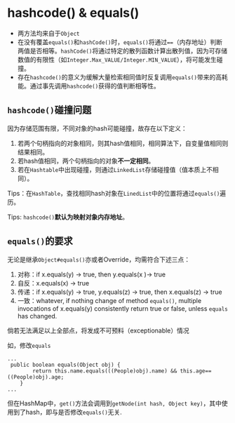 # hashcode() & equals()
- 两方法均来自于`Object`
- 在没有覆盖`equals()`和`hashCode()`时，`equals()`将通过`==`（内存地址）判断两值是否相等。`hashCode()`将通过特定的散列函数计算出散列值，因为可存储数值的有限性（如`Integer.Max_VALUE/Integer.MIN_VALUE`），将可能发生碰撞。
- 存在`hashcode()`的意义为缓解大量检索相同值时反复调用`equals()`带来的高耗能。通过事先调用`hashcode()`获得的值判断相等性。

## `hashcode()`碰撞问题
因为存储范围有限，不同对象的hash可能碰撞，故存在以下定义：
1. 若两个句柄指向的对象相同，则其hash值相同，相同算法下，自变量值相同则结果相同。
2. 若hash值相同，两个句柄指向的对象**不一定相同**。
3. 若在`Hashtable`中出现碰撞，则通过`LinkedList`存储碰撞值（值本质上不相同）。

Tips：在`HashTable`，查找相同hash对象在`LinedList`中的位置将通过`equals()`遍历。

Tips: `hashcode()`**默认为映射对象内存地址**。

## `equals()`的要求
无论是继承`Object#equals()`亦或者Override，均需符合下述三点：
1. 对称：if x.equals(y) -> true, then y.equals(x )-> true
2. 自反：x.equals(x) -> true
3. 传递：if x.equals(y) -> true, y.equals(z) -> true, then x.equals(z) -> true
4. 一致：whatever, if nothing change of method `equals()`, multiple invocations of x.equals(y) consistently return true or false, unless `equals` has changed.

倘若无法满足以上全部点，将发成不可预料（exceptionable）情况

如，修改`equals`
```
...
 public boolean equals(Object obj) {
        return this.name.equals(((People)obj).name) && this.age== ((People)obj).age;
    }
...
```
但在HashMap中，`get()`方法会调用到`getNode(int hash, Object key)`，其中使用到了hash，即与是否修改`equals()`无关.

